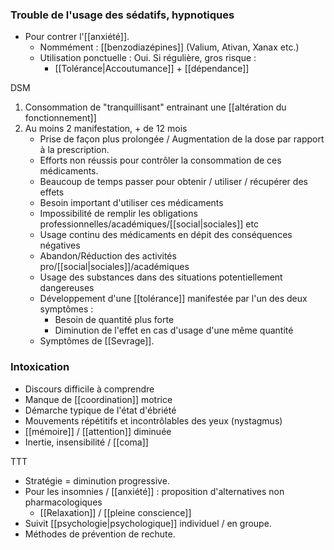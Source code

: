
### Trouble de l'usage des sédatifs, hypnotiques 

- Pour contrer l'[[anxiété]]. 
	- Nommément : [[benzodiazépines]] (Valium, Ativan, Xanax etc.)
	- Utilisation ponctuelle : Oui. Si régulière, gros risque :
		- [[Tolérance|Accoutumance]] + [[dépendance]]

DSM 
1. Consommation de "tranquillisant" entrainant une [[altération du fonctionnement]] 
2. Au moins 2 manifestation, + de 12 mois 
	- Prise de façon plus prolongée / Augmentation de la dose par rapport à la prescription. 
	- Efforts non réussis pour contrôler la consommation de ces médicaments. 
	- Beaucoup de temps passer pour obtenir / utiliser / récupérer des effets 
	- Besoin important d'utiliser ces médicaments 
	- Impossibilité de remplir les obligations professionnelles/académiques/[[social|sociales]] etc
	- Usage continu des médicaments en dépit des conséquences négatives 
	- Abandon/Réduction des activités pro/[[social|sociales]]/académiques 
	- Usage des substances dans des situations potentiellement dangereuses 
	- Développement d'une [[tolérance]] manifestée par l'un des deux symptômes :
		- Besoin de quantité plus forte 
		- Diminution de l'effet en cas d'usage d'une même quantité 
	- Symptômes de [[Sevrage]].

### Intoxication

- Discours difficile à comprendre 
- Manque de [[coordination]] motrice 
- Démarche typique de l'état d'ébriété 
- Mouvements répétitifs et incontrôlables des yeux (nystagmus)
- [[mémoire]] / [[attention]] diminuée 
- Inertie, insensibilité / [[coma]]


TTT

- Stratégie = diminution progressive.
- Pour les insomnies / [[anxiété]] : proposition d'alternatives non pharmacologiques 
	- [[Relaxation]] / [[pleine conscience]]
- Suivit [[psychologie|psychologique]] individuel / en groupe.
- Méthodes de prévention de rechute.
